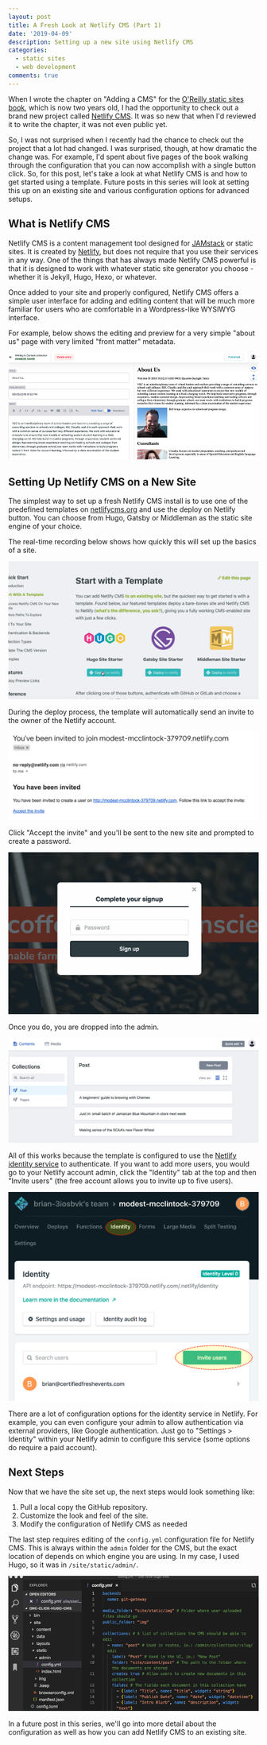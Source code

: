 ```yaml
---
layout: post
title: A Fresh Look at Netlify CMS (Part 1)
date: '2019-04-09'
description: Setting up a new site using Netlify CMS
categories:
  - static sites
  - web development
comments: true
---
```


When I wrote the chapter on "Adding a CMS" for the [O'Reilly static sites book](http://shop.oreilly.com/product/0636920051879.do), which is now two years old, I had the opportunity to check out a brand new project called [Netlify CMS](https://www.netlifycms.org/). It was so new that when I'd reviewed it to write the chapter, it was not even public yet.

So, I was not surprised when I recently had the chance to check out the project that a lot had changed. I was surprised, though, at how dramatic the change was. For example, I'd spent about five pages of the book walking through the configuration that you can now accomplish with a single button click. So, for this post, let's take a look at what Netlify CMS is and how to get started using a template. Future posts in this series will look at setting this up on an existing site and various configuration options for advanced setups.

## What is Netlify CMS

Netlify CMS is a content management tool designed for [JAMstack](https://jamstack.org/) or static sites. It is created by [Netlify](https://www.netlify.com/), but does not require that you use their services in any way. One of the things that has always made Netlify CMS powerful is that it is designed to work with whatever static site generator you choose - whether it is Jekyll, Hugo, Hexo, or whatever.

Once added to your site and properly configured, Netlify CMS offers a simple user interface for adding and editing content that will be much more familiar for users who are comfortable in a Wordpress-like WYSIWYG interface.

For example, below shows the editing and preview for a very simple "about us" page with very limited "front matter" metadata.

![netlify cms admin wysiwyg](/images/posts/netlifycms/netlifycms-admin.png)

## Setting Up Netlify CMS on a New Site

The simplest way to set up a fresh Netlify CMS install is to use one of the predefined templates on [netlifycms.org](https://www.netlifycms.org/docs/start-with-a-template/) and use the deploy on Netlify button. You can choose from Hugo, Gatsby or Middleman as the static site engine of your choice.

The real-time recording below shows how quickly this will set up the basics of a site.

![setting up a new netlify cms site](/images/posts/netlifycms/set-up-new-site.gif)

During the deploy process, the template will automatically send an invite to the owner of the Netlify account.

![invite](/images/posts/netlifycms/invite.png)

Click "Accept the invite" and you'll be sent to the new site and prompted to create a password.

![creating a password](/images/posts/netlifycms/password.png)

Once you do, you are dropped into the admin.

![netlify cms admin main page](/images/posts/netlifycms/admin.png)

All of this works because the template is configured to use the [Netlify identity service](https://www.netlify.com/docs/identity/) to authenticate. If you want to add more users, you would go to your Netlify account admin, click the "Identity" tab at the top and then "Invite users" (the free account allows you to invite up to five users).

![invite new users](/images/posts/netlifycms/invite-new.png)

There are a lot of configuration options for the identity service in Netlify. For example, you can even configure your admin to allow authentication via external providers, like Google authentication. Just go to "Settings > Identity" within your Netlify admin to configure this service (some options do require a paid account).

## Next Steps

Now that we have the site set up, the next steps would look something like:

1. Pull a local copy the GitHub repository.
2. Customize the look and feel of the site.
3. Modify the configuration of Netlify CMS as needed

The last step requires editing of the `config.yml` configuration file for Netlify CMS. This is always within the `admin` folder for the CMS, but the exact location of depends on which engine you are using. In my case, I used Hugo, so it was in `/site/static/admin/`.

![netlify cms configuration file](/images/posts/netlifycms/config.png)

In a future post in this series, we'll go into more detail about the configuration as well as how you can add Netlify CMS to an existing site.
